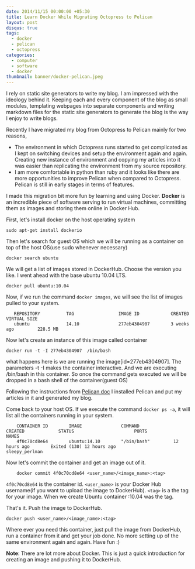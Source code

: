 ```yaml
---
date: 2014/11/15 00:00:00 +05:30
title: Learn Docker While Migrating Octopress to Pelican
layout: post
disqus: true
tags:
  - docker
  - pelican
  - octopress
categories:
  - computer
  - software
  - docker
thumbnail: banner/docker-pelican.jpeg
---
```


I rely on static site generators to write my blog. I am impressed with the ideology behind it. Keeping each and every component of the blog as small modules, templating webpages into separate components and writing markdown files for the static site generators to generate the blog is the way I enjoy to write blogs.  

Recently I have migrated my blog from Octopress to Pelican mainly for two reasons,

* The environment in which Octopress runs started to get complicated as I kept on switching devices and setup the environment again and again. Creating  new instance of environment and copying my articles into it was easier than replicating the environment from my source repository.
* I am more comfortable in python than ruby and it looks like there are more opportunities to improve Pelican when compared to Octopress. Pelican is still in early stages in terms of features.  

I made this migration bit more fun by learning and using Docker. **Docker** is an incredible piece of software serving to run virtual machines, committing them as images and storing them online in Docker Hub.

First, let's install docker on the host operating system

    sudo apt-get install dockerio

Then let's search for guest OS which we will be running as a container on top of the host OS(use sudo whenever necessary)

    docker search ubuntu

We will get a list of images stored in DockerHub. Choose the version you like. I went ahead with the base ubuntu 10.04 LTS.

    docker pull ubuntu:10.04

Now, if we run the command `docker images`, we will see the list of images pulled  to your system.

```
   REPOSITORY          TAG                 IMAGE ID            CREATED             VIRTUAL SIZE
   ubuntu              14.10               277eb4304907        3 weeks ago         228.5 MB
```

Now let's create an instance of this image called container

    docker run -t -I 277eb4304907  /bin/bash

what happens here is we are running the image[id=277eb4304907]. The parameters -t -I makes the container interactive. And we are executing /bin/bash in this container. So once the command gets executed we will be dropped in a bash shell of the container(guest OS)

Following the instructions from [Pelican doc](http://docs.getpelican.com/en/3.5.0/install.html) I installed Pelican and put my articles in it and generated my blog.  

Come back to your host OS. If we execute the command `docker ps -a`, it will list all the containers running in your system.

```
    CONTAINER ID        IMAGE               COMMAND             CREATED             STATUS                       PORTS               NAMES
    4f0c70cd8e64        ubuntu:14.10        "/bin/bash"         12 hours ago        Exited (130) 12 hours ago                        sleepy_perlman
```

Now let's commit the container and get an image out of it.

```
    docker commit 4f0c70cd8e64 <user_name>/<image_name>:<tag>
```

`4f0c70cd8e64` is the container id. `<user_name>` is your Docker Hub username(if you want to upload the image to DockerHub). `<tag>` is a the tag for your image. When we create Ubuntu container :10.04 was the tag.

That's it. Push the image  to DockerHub.

    docker push <user_name>/<image_name>:<tag>

Where ever you need this container, just pull the image from DockerHub, run a container from it and get your job done. No more setting up of the same environment again and again. Have fun :)

**Note**: There are lot more about Docker. This is just a quick introduction for creating an image and pushing it to DockerHub.
